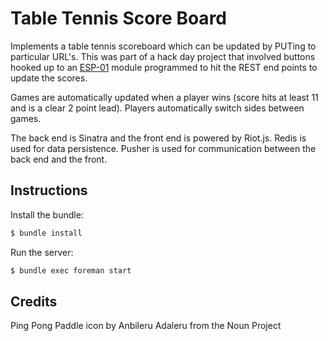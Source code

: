 # Table Tennis Score Board

Implements a table tennis scoreboard which can be updated by PUTing to
particular URL's. This was part of a hack day project that involved buttons
hooked up to an [ESP-01](http://esp8266.co.uk/shop/esp-01) module programmed to
hit the REST end points to update the scores.

Games are automatically updated when a player wins (score hits at least 11 and
is a clear 2 point lead). Players automatically switch sides between games.

The back end is Sinatra and the front end is powered by Riot.js. Redis is used
for data persistence. Pusher is used for communication between the back end and
the front.

## Instructions

Install the bundle:

```sh
$ bundle install
```

Run the server:

```sh
$ bundle exec foreman start
```

## Credits

Ping Pong Paddle icon by Anbileru Adaleru from the Noun Project
